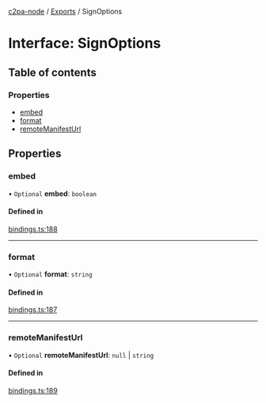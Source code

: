 [c2pa-node](../README.md) / [Exports](../modules.md) / SignOptions

# Interface: SignOptions

## Table of contents

### Properties

- [embed](SignOptions.md#embed)
- [format](SignOptions.md#format)
- [remoteManifestUrl](SignOptions.md#remotemanifesturl)

## Properties

### embed

• `Optional` **embed**: `boolean`

#### Defined in

[bindings.ts:188](https://github.com/contentauth/c2pa-node/blob/8ab0fc7/js-src/bindings.ts#L188)

___

### format

• `Optional` **format**: `string`

#### Defined in

[bindings.ts:187](https://github.com/contentauth/c2pa-node/blob/8ab0fc7/js-src/bindings.ts#L187)

___

### remoteManifestUrl

• `Optional` **remoteManifestUrl**: ``null`` \| `string`

#### Defined in

[bindings.ts:189](https://github.com/contentauth/c2pa-node/blob/8ab0fc7/js-src/bindings.ts#L189)
